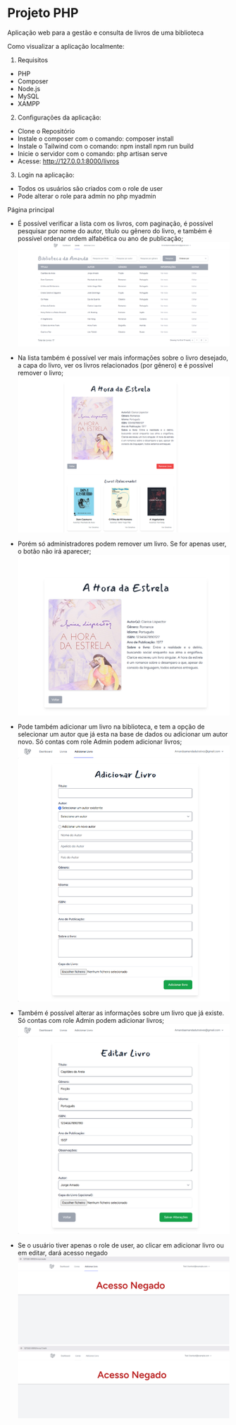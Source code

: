 # Projeto PHP
Aplicação web para a gestão e consulta de livros de uma biblioteca

Como visualizar a aplicação localmente:
1. Requisitos
- PHP
- Composer
- Node.js
- MySQL
- XAMPP

2. Configurações da aplicação:
- Clone o Repositório
- Instale o composer com o comando: composer install
- Instale o Tailwind com o comando: npm install  npm run build
- Inicie o servidor com o comando: php artisan serve
- Acesse: http://127.0.0.1:8000/livros

3. Login na aplicação:
- Todos os usuários são criados com o role de user
- Pode alterar o role para admin no php myadmin

Página principal
- É possível verificar a lista com os livros, com paginação, é possível pesquisar por nome do autor, título ou gênero do livro, e também é possível ordenar ordem alfabética ou ano de publicação;
![Screenshot da aplicação](./imagens/inicial.png)

- Na lista também é possível ver mais informações sobre o livro desejado, a capa do livro, ver os livros relacionados (por gênero) e é possível remover o livro; 
![Screenshot da aplicação](./imagens/detalhes.png)

- Porém só administradores podem remover um livro. Se for apenas user, o botão não irá aparecer;
![Screenshot da aplicação](./imagens/detalhes_user.png)

- Pode também adicionar um livro na biblioteca, e tem a opção de selecionar um autor que já esta na base de dados ou adicionar um autor novo. Só contas com role Admin podem adicionar livros;
 ![Screenshot da aplicação](./imagens/adicionar.png) 

- Também é possível alterar as informações sobre um livro que já existe. Só contas com role Admin podem adicionar livros;
  ![Screenshot da aplicação](./imagens/editar.png)

- Se o usuário tiver apenas o role de user, ao clicar em adicionar livro ou em editar, dará acesso negado
  ![Screenshot da aplicação](./imagens/negado1.png)
  ![Screenshot da aplicação](./imagens/negado2.png)
